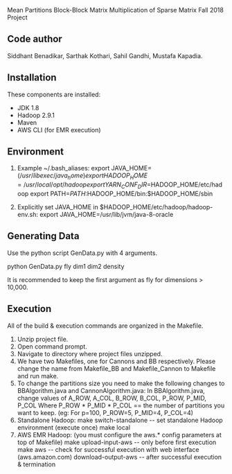 Mean Partitions
Block-Block Matrix Multiplication of Sparse Matrix
Fall 2018 Project

Code author
-----------
Siddhant Benadikar,
Sarthak Kothari,
Sahil Gandhi,
Mustafa Kapadia.

Installation
------------
These components are installed:
- JDK 1.8
- Hadoop 2.9.1
- Maven
- AWS CLI (for EMR execution)

Environment
-----------
1) Example ~/.bash_aliases:
export JAVA_HOME=$(/usr/libexec/java_home)
export HADOOP_HOME=/usr/local/opt/hadoop
export YARN_CONF_DIR=$HADOOP_HOME/etc/hadoop
export PATH=$PATH:$HADOOP_HOME/bin:$HADOOP_HOME/sbin

2) Explicitly set JAVA_HOME in $HADOOP_HOME/etc/hadoop/hadoop-env.sh:
export JAVA_HOME=/usr/lib/jvm/java-8-oracle

Generating Data
---------------
Use the python script GenData.py with 4 arguments. 

python GenData.py fly dim1 dim2 density

It is recommended to keep the first argument as fly for dimensions > 10,000.


Execution
---------
All of the build & execution commands are organized in the Makefile.
1) Unzip project file.
2) Open command prompt.
3) Navigate to directory where project files unzipped.
4) We have two Makefiles, one for Cannons and BB respectively. Please change the name from
   Makefile_BB and Makefile_Cannon to Makefile and run make.
5) To change the partitions size you need to make the following changes to BBAlgorithm.java and CannonAlgorithm.java:
    In BBAlgorithm.java, change values of A_ROW, A_COL, B_ROW, B_COL, P_ROW, P_MID, P_COL
    Where P_ROW * P_MID * P_COL == the number of partitions you want to keep. (eg: For p=100, P_ROW=5, P_MID=4, P_COL=4)
6) Standalone Hadoop:
	make switch-standalone		-- set standalone Hadoop environment (execute once)
	make local
7) AWS EMR Hadoop: (you must configure the aws.* config parameters at top of Makefile)
	make upload-input-aws		-- only before first execution
	make aws					-- check for successful execution with web interface (aws.amazon.com)
	download-output-aws			-- after successful execution & termination

